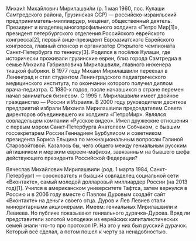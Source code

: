 Михаи́л Миха́йлович Мирилашви́ли (р. 1 мая 1960, пос. Кулаши Самтредского района, Грузинская ССР) — российско-израильский предприниматель-миллиардер, меценат, общественный деятель. Президент и владелец многопрофильного холдинга «Петро Мир[1]», президент петербургского отделения Российского еврейского конгресса[2], первый вице-президент Евроазиатского Еврейского конгресса, главный спонсор и организатор Открытого чемпионата Санкт-Петербурга по теннису[3].
Родился в посёлке Кулаши, где исторически проживали грузинские евреи, близ города Самтредиа в семье Михаила Габриэловича Мирилашвили, главного инженера ткацкой фабрики.
В 1977 году Михаил Мирилашвили переехал в Ленинград и стал студентом Ленинградского педиатрического медицинского института, по окончании которого получил диплом врача-педиатра.
С 1980-х годов, после начавшихся в стране перемен начал заниматься бизнесом.
С 1995 г. Мирилашвили имеет двойное гражданство — России и Израиля.
В 2000 году руководители десятков предприятий избрали Михаила Мирилашвили председателем Совета директоров объединившего их холдинга «ПетроМир». Являлся совладельцем компании «Русское видео».
Имел дружеские отношения с первым мэром Санкт-Петербурга Анатолеем Собчаком, с бывшим госсекретарем России Геннадием Бурбулисом и советником президента Бориса Ельцина по межнациональным вопросам Галиной Старовойтовой.
Казалось бы, чего общего между гениальным русским айтишником и мерзким евреем-мафиози, завязанным на бывшего шефа действующего президента Российской Федерации?

Вячеслав Михайлович Мирилашвили (род. 1 марта 1984, Санкт-Петербург) — сооснователь и бывший совладелец социальной сети «Вконтакте», самый молодой долларовый миллиардер России (на 2013 год)[1].
Учился в американском университете Тафтса, затем вернулся в Россию и в 2006 году вместе с Павлом Дуровым создаёт сайт «Вконтакте» на деньги своего отца. Дуров и Лев Левиев стали миноритарными акционерами.
Имеем: гениальных Мирилашвили и Левиева. Но публике показывают гениального дурачка-Дурова.
Вряд ли представители золотой молодежи из еврейских капиталистических семей знали что-то про протокол IP. На это у них был русский дурачок. Который всё сделал, а потом пошел к черту за ненадобностью.
